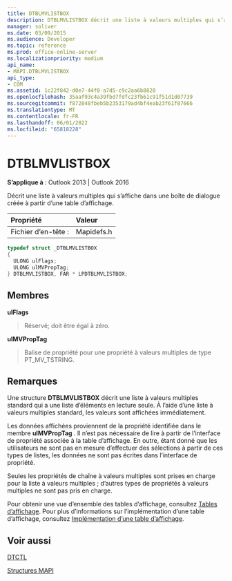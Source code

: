 ```yaml
---
title: DTBLMVLISTBOX
description: DTBLMVLISTBOX décrit une liste à valeurs multiples qui s’affiche dans une boîte de dialogue générée à partir d’une table d’affichage.
manager: soliver
ms.date: 03/09/2015
ms.audience: Developer
ms.topic: reference
ms.prod: office-online-server
ms.localizationpriority: medium
api_name:
- MAPI.DTBLMVLISTBOX
api_type:
- COM
ms.assetid: 1c22f842-d0e7-44f0-a7d5-c9c2aa6b8820
ms.openlocfilehash: 35aaf93c4a39fbd7fdfc23fb61c91f51d1d07739
ms.sourcegitcommit: f872848fbeb5b2353179ad4bf4eab23f61f87666
ms.translationtype: MT
ms.contentlocale: fr-FR
ms.lasthandoff: 06/01/2022
ms.locfileid: "65818228"
---
```

# <a name="dtblmvlistbox"></a>DTBLMVLISTBOX

  
  
**S’applique à** : Outlook 2013 | Outlook 2016 
  
Décrit une liste à valeurs multiples qui s’affiche dans une boîte de dialogue créée à partir d’une table d’affichage.
  
|Propriété |Valeur |
|:-----|:-----|
|Fichier d’en-tête :  <br/> |Mapidefs.h  <br/> |
   
```cpp
typedef struct _DTBLMVLISTBOX
{
  ULONG ulFlags;
  ULONG ulMVPropTag;
} DTBLMVLISTBOX, FAR * LPDTBLMVLISTBOX;

```

## <a name="members"></a>Membres

 **ulFlags**
  
> Réservé; doit être égal à zéro.
    
 **ulMVPropTag**
  
> Balise de propriété pour une propriété à valeurs multiples de type PT_MV_TSTRING.
    
## <a name="remarks"></a>Remarques

Une structure **DTBLMVLISTBOX** décrit une liste à valeurs multiples standard qui a une liste d’éléments en lecture seule. À l’aide d’une liste à valeurs multiples standard, les valeurs sont affichées immédiatement. 
  
Les données affichées proviennent de la propriété identifiée dans le membre **ulMVPropTag** . Il n’est pas nécessaire de lire à partir de l’interface de propriété associée à la table d’affichage. En outre, étant donné que les utilisateurs ne sont pas en mesure d’effectuer des sélections à partir de ces types de listes, les données ne sont pas écrites dans l’interface de propriété. 
  
Seules les propriétés de chaîne à valeurs multiples sont prises en charge pour la liste à valeurs multiples ; d’autres types de propriétés à valeurs multiples ne sont pas pris en charge. 
  
Pour obtenir une vue d’ensemble des tables d’affichage, consultez [Tables d’affichage](display-tables.md). Pour plus d’informations sur l’implémentation d’une table d’affichage, consultez [Implémentation d’une table d’affichage](display-table-implementation.md).
  
## <a name="see-also"></a>Voir aussi



[DTCTL](dtctl.md)


[Structures MAPI](mapi-structures.md)

